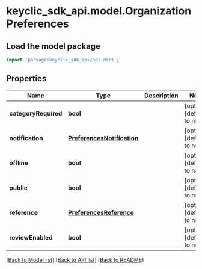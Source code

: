 # keyclic_sdk_api.model.OrganizationPreferences

## Load the model package
```dart
import 'package:keyclic_sdk_api/api.dart';
```

## Properties
Name | Type | Description | Notes
------------ | ------------- | ------------- | -------------
**categoryRequired** | **bool** |  | [optional] [default to null]
**notification** | [**PreferencesNotification**](PreferencesNotification.md) |  | [optional] [default to null]
**offline** | **bool** |  | [optional] [default to null]
**public** | **bool** |  | [optional] [default to null]
**reference** | [**PreferencesReference**](PreferencesReference.md) |  | [optional] [default to null]
**reviewEnabled** | **bool** |  | [optional] [default to null]

[[Back to Model list]](../README.md#documentation-for-models) [[Back to API list]](../README.md#documentation-for-api-endpoints) [[Back to README]](../README.md)


